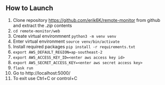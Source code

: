 ## How to Launch
1. Clone repository https://github.com/erik6K/remote-monitor from github and extract the *.zip* contents
2.  `cd remote-monitor/web`
3. Create virtual environmnent `python3 -m venv venv`
4. Enter virtual environment `source venv/bin/activate`
5. Install required packages `pip install -r requirements.txt`
6. `export AWS_DEFAULT_REGION=ap-southeast-2`
7. `export AWS_ACCESS_KEY_ID=<enter aws access key id>`
8. `export AWS_SECRET_ACCESS_KEY=<enter aws secret access key>`
9. `flask run`
10. Go to http://localhost:5000/
11. To exit use Ctrl+C or control+C
